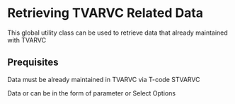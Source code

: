 
# Retrieving TVARVC Related Data

This global utility class can be used to retrieve data that already maintained with TVARVC




## Prequisites

Data must be already maintained in TVARVC via T-code STVARVC

Data or can be in the form of parameter or Select Options

